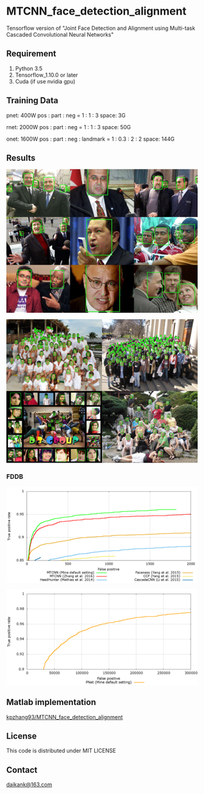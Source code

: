 # MTCNN_face_detection_alignment
Tensorflow version of "Joint Face Detection and Alignment using Multi-task Cascaded Convolutional Neural Networks"
## Requirement
1. Python 3.5
2. Tensorflow_1.10.0 or later
3. Cuda (if use nvidia gpu)
## Training Data
pnet: 400W 
pos : part : neg = 1 : 1 : 3
space: 3G

rnet: 2000W
pos : part : neg = 1 : 1 : 3
space: 50G

onet: 1600W
pos : part : neg : landmark = 1 : 0.3 : 2 : 2
space: 144G
## Results
![](https://github.com/daikankan/MTCNN_face_detection_alignment/blob/master/results/lfw.jpg) 

![](https://github.com/daikankan/MTCNN_face_detection_alignment/blob/master/results/widerface.jpg) 

### FDDB
![](https://github.com/daikankan/MTCNN_face_detection_alignment/blob/master/results/discROC.png) 

![](https://github.com/daikankan/MTCNN_face_detection_alignment/blob/master/results/discROC-pnet.png) 
## Matlab implementation
[kpzhang93/MTCNN_face_detection_alignment](https://github.com/kpzhang93/MTCNN_face_detection_alignment)
## License
This code is distributed under MIT LICENSE
## Contact
daikank@163.com
